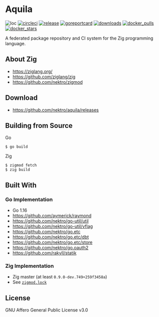 # Aquila
![loc](https://sloc.xyz/github/nektro/aquila)
[![circleci](https://circleci.com/gh/nektro/aquila.svg?style=svg)](https://circleci.com/gh/nektro/aquila)
[![release](https://img.shields.io/github/v/release/nektro/aquila)](https://github.com/nektro/aquila/releases/latest)
[![goreportcard](https://goreportcard.com/badge/github.com/nektro/aquila)](https://goreportcard.com/report/github.com/nektro/aquila)
[![downloads](https://img.shields.io/github/downloads/nektro/aquila/total.svg)](https://github.com/nektro/aquila/releases)
[![docker_pulls](https://img.shields.io/docker/pulls/nektro/aquila)](https://hub.docker.com/r/nektro/aquila)
[![docker_stars](https://img.shields.io/docker/stars/nektro/aquila)](https://hub.docker.com/r/nektro/aquila)

A federated package repository and CI system for the Zig programming language.

## About Zig
- https://ziglang.org/
- https://github.com/ziglang/zig
- https://github.com/nektro/zigmod

## Download
- https://github.com/nektro/aquila/releases

## Building from Source
Go
```
$ go build
```

Zig
```
$ zigmod fetch
$ zig build
```

## Built With

### Go Implementation
- Go 1.16
- https://github.com/aymerick/raymond
- https://github.com/nektro/go-util/util
- https://github.com/nektro/go-util/vflag
- https://github.com/nektro/go.etc
- https://github.com/nektro/go.etc/dbt
- https://github.com/nektro/go.etc/store
- https://github.com/nektro/go.oauth2
- https://github.com/rakyll/statik

### Zig Implementation
- Zig master (at least `0.9.0-dev.749+259f3458a`)
- See [`zigmod.lock`](./zigmod.lock)

## License
GNU Affero General Public License v3.0
